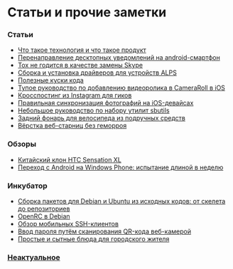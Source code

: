 Статьи и прочие заметки
=======================

### Статьи
+ [Что такое технология и что такое продукт](article/what-is-technology-and-what-is-product)
+ [Перенаправление десктопных уведомлений на android-смартфон](article/forwarding-desktop-notifications-to-android)
+ [Tox не годится в качестве замены Skype](article/tox-is-quite-unusable-as-a-skype-replacement)
+ [Сборка и установка драйверов для устройств ALPS](article/dealing-with-alps-pointer-device)
+ [Полезные куски кода](article/useful-code-snippets)
+ [Тупое руководство по добавлению видеоролика в CameraRoll в iOS](article/dumb-way-to-add-video-in-ios-camera-roll)
+ [Кросспостинг из Instagram для гиков](article/instagram-crossposting-for-geeks)
+ [Правильная синхронизация фотографий на iOS-девайсах](article/ios-photos-sync-done-right)
+ [Небольшое руководство по набору утилит sbutils](article/little-sbutils-guide)
+ [Задний фонарь для велосипеда из подручных средств](article/tail-light-for-bicycle-from-scratch)
+ [Вёрстка веб-старниц без геморроя](article/webdev-done-right)

### Обзоры
+ [Китайский клон HTC Sensation XL](article/chinese-htc)
+ [Переход с Android на Windows Phone: испытание длиной в неделю](article/switching-from-android-to-windows-phone)

### Инкубатор
+ [Сборка пакетов для Debian и Ubuntu из исходных кодов: от скелета до репозиториев](article/packaging-in-debian-from-a-to-z)
+ [OpenRC в Debian](article/openrc-in-debian)
+ [Обзор мобильных SSH-клиентов](article/mobile-ssh-clients-review)
+ [Ввод пароля путём сканирования QR-кода веб-камерой](article/qr-webcam)
+ [Простые и сытные блюда для городского жителя](article/citizen-food)

### [Неактуальное](/article/outdated)
